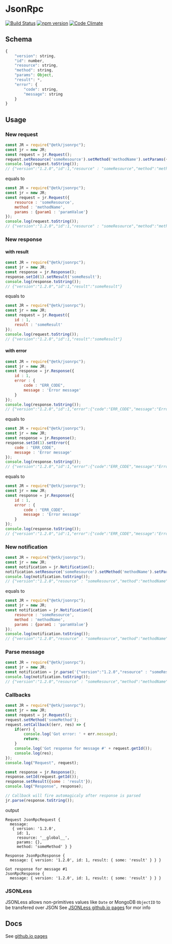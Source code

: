 # JsonRpc

[![Build Status](https://travis-ci.org/etk-pl/jsonrpc.svg?branch=master)](https://travis-ci.org/etk-pl/jsonrpc)
[![npm version](https://badge.fury.io/js/%40etk%2Fjsonrpc.svg)](https://badge.fury.io/js/%40etk%2Fjsonrpc)
[![Code Climate](https://codeclimate.com/github/etk-pl/jsonrpc/badges/gpa.svg)](https://codeclimate.com/github/etk-pl/jsonrpc)

## Schema
```javascript
{
	"version": string,
	"id": number,
	"resource": string,
	"method": string,
	"params": Object,
	"result": *,
	"error": {
		"code": string,
		"message": string
	}
}
```

## Usage

### New request
```javascript
const JR = require("@etk/jsonrpc");
const jr = new JR;
const request = jr.Request();
request.setResource('someResource').setMethod('methodName').setParams({'param1' : 'paramValue'});
console.log(request.toString());
// {"version":"1.2.0","id":1,"resource" : "someResource","method":"methodName","params":{"param1":"paramValue"}}
```
equals to
```javascript
const JR = require("@etk/jsonrpc");
const jr = new JR;
const request = jr.Request({
	resource : 'someResource',
	method : 'methodName',
	params : {param1 : 'paramValue'}
});
console.log(request.toString());
// {"version":"1.2.0","id":1,"resource" : "someResource","method":"methodName","params":{"param1":"paramValue"}}
```

### New response

#### with result

```javascript
const JR = require("@etk/jsonrpc");
const jr = new JR;
const response = jr.Response();
response.setId(1).setResult('someResult');
console.log(response.toString());
// {"version":"1.2.0","id":1,"result":"someResult"}
```
equals to
```javascript
const JR = require("@etk/jsonrpc");
const jr = new JR;
const request = jr.Request({
	id : 1,
	result : 'someResult'
});
console.log(request.toString());
// {"version":"1.2.0","id":1,"result":"someResult"}
```

#### with error

```javascript
const JR = require("@etk/jsonrpc");
const jr = new JR;
const response = jr.Response({
	id : 1,
	error : {
		code : "ERR_CODE",
		message : 'Error message'
	}
});
console.log(response.toString());
// {"version":"1.2.0","id":1,"error":{"code":"ERR_CODE","message":"Error message"}}
```
equals to
```javascript
const JR = require("@etk/jsonrpc");
const jr = new JR;
const response = jr.Response();
response.setId(1).setError({
	code : "ERR_CODE",
	message : 'Error message'
});
console.log(response.toString());
// {"version":"1.2.0","id":1,"error":{"code":"ERR_CODE","message":"Error message"}}
```
equals to
```javascript
const JR = require("@etk/jsonrpc");
const jr = new JR;
const response = jr.Response({
	id : 1,
	error : {
		code : "ERR_CODE",
		message : 'Error message'
	}
});
console.log(response.toString());
// {"version":"1.2.0","id":1,"error":{"code":"ERR_CODE","message":"Error message"}}
```

### New notification

```javascript
const JR = require("@etk/jsonrpc");
const jr = new JR;
const notification = jr.Notification();
notification.setResource('someResource').setMethod('methodName').setParams({'param1' : 'paramValue'});
console.log(notification.toString());
// {"version":"1.2.0","resource" : "someResource","method":"methodName","params":{"param1":"paramValue"}}
```
equals to
```javascript
const JR = require("@etk/jsonrpc");
const jr = new JR;
const notification = jr.Notification({
	resource : 'someResource',
	method : 'methodName',
	params : {param1 : 'paramValue'}
});
console.log(notification.toString());
// {"version":"1.2.0","resource" : "someResource","method":"methodName","params":{"param1":"paramValue"}}
```

### Parse message

```javascript
const JR = require("@etk/jsonrpc");
const jr = new JR;
const notification = jr.parse('{"version":"1.2.0","resource" : "someResource","method":"methodName","params":{"param1":"paramValue"}}');
console.log(notification.toString());
// {"version":"1.2.0","resource" : "someResource","method":"methodName","params":{"param1":"paramValue"}}
```

### Callbacks

```javascript
const JR = require("@etk/jsonrpc");
const jr = new JR;
const request = jr.Request();
request.setMethod('someMethod');
request.setCallback((err, res) => {
	if(err) {
		console.log('Got error: ' + err.message);
		return;
	}
	console.log('Got response for message #' + request.getId());
	console.log(res);
});
console.log("Request", request);

const response = jr.Response();
response.setId(request.getId());
response.setResult({some : 'result'});
console.log("Response", response);

// Callback will fire automagicaly after response is parsed
jr.parse(response.toString());
```
output
```
Request JsonRpcRequest {
  message: 
   { version: '1.2.0',
     id: 1,
     resource: '__global__',
     params: {},
     method: 'someMethod' } }
     
Response JsonRpcResponse {
  message: { version: '1.2.0', id: 1, result: { some: 'result' } } }

Got response for message #1
JsonRpcResponse {
  message: { version: '1.2.0', id: 1, result: { some: 'result' } } }
```

### JSONLess

JSONLess allows non-primitives values like ```Date``` or MongoDB ```ObjectID``` to be transfered over JSON
See [JSONLess github.io pages](http://ponury-kostek.github.io/json-less/) for mor info 

## Docs

See [github.io pages](http://etk-pl.github.io/jsonrpc/) 
